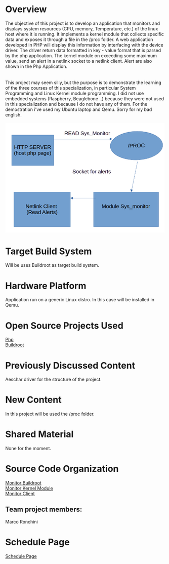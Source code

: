 
# Overview
The objective of this project is to develop an application that monitors and displays system resources (CPU, memory, Temperature, etc.) of the linux host where it is running. It implements a kernel module that collects specific data and exposes it through a file in the /proc folder. A web application developed in PHP will display this information by interfacing with the device driver. The driver return data formatted in key - value format that is parsed by the php application. The kernel module on exceeding some maximum value, send an alert in a netlink socket to a netlink client. Alert are also shown in the Php Application.  
<br><br>
This project may seem silly, but the purpose is to demonstrate the learning of the three courses of this specialization, in particular System Programming and Linux Kernel module programming. I did not use embedded systems (Raspberry, Beaglebone ..) because they were not used in this specialization and because I do not have any of them. For the demostration i've used my Ubuntu laptop and Qemu. Sorry for my bad english.
<br><br>
<img src="https://github.com/cu-ecen-aeld/final-project-marcoronk/blob/main/schema_progetto.png" >
# Target Build System
Will be uses Buildroot as target build system.

# Hardware Platform
Application run on a generic Linux distro. In this case will be installed in Qemu.

# Open Source Projects Used
[Php](https://www.php.net) <br>
[Buildroot](https://buildroot.org/)

# Previously Discussed Content
Aeschar driver for the structure of the project. 

# New Content
In this project will be used the /proc folder.

# Shared Material
None for the moment.

# Source Code Organization

[Monitor Buildroot](https://github.com/cu-ecen-aeld/final-project-marcoronk) <br>
[Monitor Kernel Module](https://github.com/marcoronk/rm_kernel) <br>
[Monitor Client](https://github.com/marcoronk/rm_client) <br>



## Team project members:

Marco Ronchini

# Schedule Page
[Schedule Page](https://github.com/users/marcoronk/projects/5/views/1)
